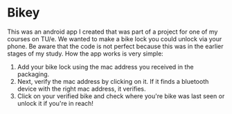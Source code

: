 # Bikey

This was an android app I created that was part of a project for one of my courses on TU/e. We wanted to make a bike lock you could unlock via your phone. Be aware that the code is not perfect because this was in the earlier stages of my study. How the app works is very simple:
1. Add your bike lock using the mac address you received in the packaging.
2. Next, verify the mac address by clicking on it. If it finds a bluetooth device with the right mac address, it verifies.
3. Click on your verified bike and check where you're bike was last seen or unlock it if you're in reach!
